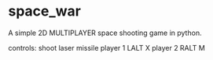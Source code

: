 # space_war
A simple 2D  MULTIPLAYER space shooting game in python.


controls:
  shoot            laser     missile
  player 1          LALT      X
  player 2          RALT      M
